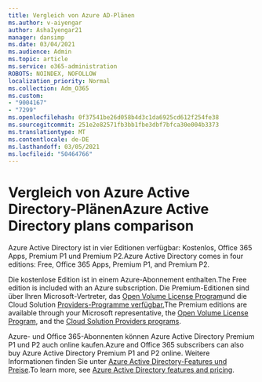 ```yaml
---
title: Vergleich von Azure AD-Plänen
ms.author: v-aiyengar
author: AshaIyengar21
manager: dansimp
ms.date: 03/04/2021
ms.audience: Admin
ms.topic: article
ms.service: o365-administration
ROBOTS: NOINDEX, NOFOLLOW
localization_priority: Normal
ms.collection: Adm_O365
ms.custom:
- "9004167"
- "7299"
ms.openlocfilehash: 0f37541be26d058b4d3c1da6925cd612f254fe38
ms.sourcegitcommit: 251e2e82571fb3bb1fbe3dbf7bfca30e004b3373
ms.translationtype: MT
ms.contentlocale: de-DE
ms.lasthandoff: 03/05/2021
ms.locfileid: "50464766"
---
```

# <a name="azure-active-directory-plans-comparison"></a><span data-ttu-id="1a5f8-102">Vergleich von Azure Active Directory-Plänen</span><span class="sxs-lookup"><span data-stu-id="1a5f8-102">Azure Active Directory plans comparison</span></span>

<span data-ttu-id="1a5f8-103">Azure Active Directory ist in vier Editionen verfügbar: Kostenlos, Office 365 Apps, Premium P1 und Premium P2.</span><span class="sxs-lookup"><span data-stu-id="1a5f8-103">Azure Active Directory comes in four editions: Free, Office 365 Apps, Premium P1, and Premium P2.</span></span>

<span data-ttu-id="1a5f8-104">Die kostenlose Edition ist in einem Azure-Abonnement enthalten.</span><span class="sxs-lookup"><span data-stu-id="1a5f8-104">The Free edition is included with an Azure subscription.</span></span> <span data-ttu-id="1a5f8-105">Die Premium-Editionen sind über Ihren Microsoft-Vertreter, das [Open Volume License Program](https://go.microsoft.com/fwlink/?linkid=2110873)und die Cloud Solution [Providers-Programme verfügbar.](https://go.microsoft.com/fwlink/?LinkId=614968&clcid=0x409)</span><span class="sxs-lookup"><span data-stu-id="1a5f8-105">The Premium editions are available through your Microsoft representative, the [Open Volume License Program](https://go.microsoft.com/fwlink/?linkid=2110873), and the [Cloud Solution Providers programs](https://go.microsoft.com/fwlink/?LinkId=614968&clcid=0x409).</span></span>

<span data-ttu-id="1a5f8-106">Azure- und Office 365-Abonnenten können Azure Active Directory Premium P1 und P2 auch online kaufen.</span><span class="sxs-lookup"><span data-stu-id="1a5f8-106">Azure and Office 365 subscribers can also buy Azure Active Directory Premium P1 and P2 online.</span></span> <span data-ttu-id="1a5f8-107">Weitere Informationen finden Sie unter [Azure Active Directory-Features und Preise](https://go.microsoft.com/fwlink/?linkid=2081447).</span><span class="sxs-lookup"><span data-stu-id="1a5f8-107">To learn more, see [Azure Active Directory features and pricing](https://go.microsoft.com/fwlink/?linkid=2081447).</span></span>
